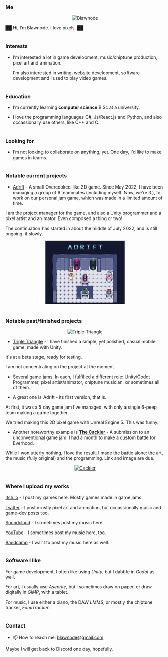 <!--Possible TO-DO: Put links on all badges.-->

### Me
<p align="center"><img alt="Blawnode" src="https://github.com/blawnode/image1/blob/main/Blawnode%20Logo%20(MAX).png" height="200"></p>
██ Hi, I’m Blawnode. I love pixels. ██

<!--![LinkedIn](https://img.shields.io/badge/linkedin-%230077B5.svg?style=for-the-badge&logo=linkedin&logoColor=white)-->
<!--I have a separate LinkedIn profile. To find it, look for my name. I will not put my link here.-->

#
### Interests
- I’m interested a lot in game development, music/chiptune production, pixel art and animation.
  
  I'm also interested in writing, website development, software development and I used to play video games.

#
### Education
- I’m currently learning **computer science** B.Sc at a university.
<!--![C#](https://img.shields.io/badge/c%23-%23239120.svg?style=for-the-badge&logo=c-sharp&logoColor=white)
![Python](https://img.shields.io/badge/python-3670A0?style=for-the-badge&logo=python&logoColor=ffdd54)-->
- I love the programming languages C#, Js/React.js and Python, and also occassionally use others, like C++ and C.

#
### Looking for
- I’m not looking to collaborate on anything, yet. One day, I'd like to make games in teams.

#
### Notable current projects
- [Adrift](https://blawnode.itch.io/adrift) - A small Overcooked-like 2D game. Since May 2022, I have been managing a group of 6 teammates (including myself. Now, we're 3.), to work on our personal jam game, which was made in a limited amount of time.

I am the project manager for the game, and also a Unity programmer and a pixel artist and animator. Even composed a thing or two!

The continuation has started in about the middle of July 2022, and is still ongoing, if slowly.

<p align="center">
  <img alt="Adrift" src="https://github.com/Ido-Waisbart/Ido-Waisbart/blob/main/Press%20Images/Adrift%20-%20630x500%20Itch%20Logo.png" height="200">
</p>

#
### Notable past/finished projects
<p align="center"><img alt="Triple Triangle" src="https://github.com/blawnode/image1/blob/main/ItchLogo.png" height="200"></p>

- [Triple Triangle](https://blawnode.itch.io/tripletriangle/) - I have finished a simple, yet polished, casual mobile game, made with Unity.

It's at a beta stage, ready for testing.

I am not concentrating on the project at the moment.

- [Several game jams](https://blawnode.itch.io/). In each, I fulfilled a different role: Unity/Godot Programmer, pixel artist/animator, chiptune musician, or sometimes all of them.

- A great one is Adrift - its first version, that is.

At first, it was a 5 day game jam I've managed, with only a single 6-peep team making a game together.

We tried making this 2D pixel game with Unreal Engine 5. This was funny.

- Another noteworthy example is <b>[The Cackler](https://github.com/blawnode/EverhoodCackler)</b> - A submission to an unconventional game jam. I had a month to make a custom battle for Everhood.

While I won utterly nothing, I love the result. I made the battle alone: the art, the music (fully original) and the programming. Link and image are due.

<p align="center">
  <!-- TODO: Add a download link to the actual battle, show a video, and a few (one?) preview GIFs. More presentability! -->
  <a href="https://github.com/blawnode/EverhoodCackler" target="_blank">
    <img alt="Cackler" src="https://user-images.githubusercontent.com/37482595/168480246-e5c44d16-e87b-49e7-bef8-781c9b0ac770.png" height="200" />
  </a>
</p>

#
### Where I upload my works
[Itch.io](https://blawnode.itch.io/) - I post my games here. Mostly games made in game jams.

<!--![Twitter](https://img.shields.io/badge/Blawnode-%231DA1F2.svg?style=for-the-badge&logo=Twitter&logoColor=white)-->
<!--![Twitter](https://img.shields.io/badge/Twitter-%231DA1F2.svg?style=for-the-badge&logo=Twitter&logoColor=white)-->
[Twitter](https://twitter.com/blawnode) - I post mostly pixel art and animation, but occassionally music and game-dev posts too.

<!--![Sound Cloud](https://img.shields.io/badge/sound%20cloud-FF5500?style=for-the-badge&logo=soundcloud&logoColor=white)-->
[Soundcloud](https://soundcloud.com/user-987269267) - I sometimes post my music here.

<!--![YouTube](https://img.shields.io/badge/YouTube-%23FF0000.svg?style=for-the-badge&logo=YouTube&logoColor=white)-->
[YouTube](https://www.youtube.com/channel/UCldotnKAENFMJRmH9esOqxA) - I sometimes post my music here, too.

[Bandcamp](https://blawnode.bandcamp.com/) - I want to post my music here as well.

#
### Software I like
<!--![Unity](https://img.shields.io/badge/unity-%23000000.svg?style=for-the-badge&logo=unity&logoColor=white)
![Godot Engine](https://img.shields.io/badge/GODOT-%23FFFFFF.svg?style=for-the-badge&logo=godot-engine)-->
For game development, I often like using _Unity_, but I dabble in _Godot_ as well.

<!--![Aseprite](https://img.shields.io/badge/Aseprite-FFFFFF?style=for-the-badge&logo=Aseprite&logoColor=#7D929E)
![Gimp Gnu Image Manipulation Program](https://img.shields.io/badge/Gimp-657D8B?style=for-the-badge&logo=gimp&logoColor=FFFFFF)-->
For art, I usually use _Aseprite_, but I sometimes draw on paper, or draw digitally in _GIMP_, with a tablet.

For music, I use either a piano, the DAW _LMMS_, or mostly the chiptune tracker, _FamiTracker_.

#
### Contact
- 📫 How to reach me: blawnode@gmail.com

Maybe I will get back to Discord one day, hopefully.
<!--![Gmail](https://img.shields.io/badge/Gmail-D14836?style=for-the-badge&logo=gmail&logoColor=white)-->
<!--![Discord](https://img.shields.io/badge/%3CServer%3E-%237289DA.svg?style=for-the-badge&logo=discord&logoColor=white)-->

<!--![Trello](https://img.shields.io/badge/Trello-%23026AA7.svg?style=for-the-badge&logo=Trello&logoColor=white)-->


<!---
blawnode/blawnode is a ✨ special ✨ repository because its `README.md` (this file) appears on your GitHub profile.
You can click the Preview link to take a look at your changes.
--->
